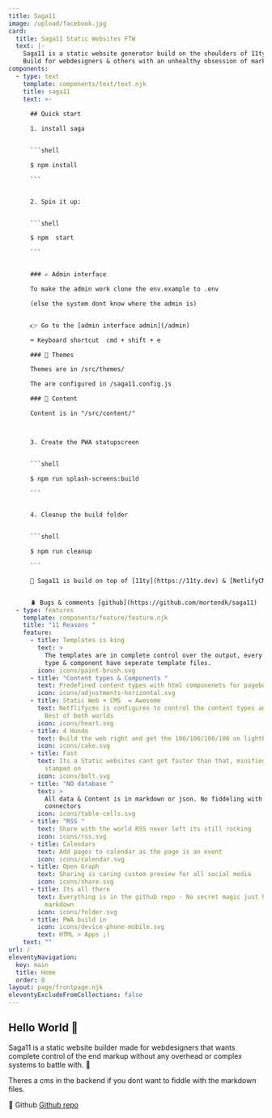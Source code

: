 ```yaml
---
title: Saga11
image: /upload/facebook.jpg
card:
  title: Saga11 Static Websites FTW
  text: |-
    Saga11 is a static website generator build on the shoulders of 11ty
    Build for webdesigners & others with an unhealthy obsession of markup
components:
  - type: text
    template: components/text/text.njk
    title: saga11
    text: >-
      
      ## Quick start

      1. install saga


      ```shell

      $ npm install

      ```


      2. Spin it up:


      ```shell

      $ npm  start

      ```


      ### ✍️ Admin interface

      To make the admin work clone the env.example to .env

      (else the system dont know where the admin is)


      👉 Go to the [admin interface admin](/admin)

      ⌨️ Keyboard shortcut  cmd + shift + e

      ### 💅 Themes

      Themes are in /src/themes/

      The are configured in /saga11.config.js

      ### 📜 Content

      Content is in "/src/content/"



      3. Create the PWA statupscreen


      ```shell

      $ npm run splash-screens:build

      ```


      4. Cleanup the build folder


      ```shell

      $ npm run cleanup

      ```

      🎈 Saga11 is build on top of [11ty](https://11ty.dev) & [NetlifyCMS](https://netlifycms.com)


      🪲 Bugs & comments [github](https://github.com/mortendk/saga11)
  - type: features
    template: components/feature/feature.njk
    title: "11 Reasons "
    feature:
      - title: Templates is king
        text: >
          The templates are in complete control over the output, every content
          type & component have seperate template files.
        icon: icons/paint-brush.svg
      - title: "Content types & Components "
        text: Predefined content types with html componenets for pagebuilding
        icon: icons/adjustments-horizontal.svg
      - title: Static Web + CMS  = Awesome
        text: Netflifycms is configures to control the content types and compomenets
          Best of both worlds
        icon: icons/heart.svg
      - title: 4 Hundo
        text: Build the web right and get the 100/100/100/100 on lighthouse
        icon: icons/cake.svg
      - title: Fast
        text: Its a Static websites cant get faster than that, minified compressed and
          stamped on
        icon: icons/bolt.svg
      - title: "NO database "
        text: >
          All data & Content is in markdown or json. No fiddeling with database
          connectors
        icon: icons/table-cells.svg
      - title: "RSS "
        text: Share with the world RSS never left its still rocking
        icon: icons/rss.svg
      - title: Calendars
        text: Add pages to calendar as the page is an event
        icon: icons/calendar.svg
      - title: Open Graph
        text: Sharing is caring custom preview for all social media
        icon: icons/share.svg
      - title: Its all there
        text: Everything is in the github repo - No secret magic just html, css and some
          markdown
        icon: icons/folder.svg
      - title: PWA build in
        icon: icons/device-phone-mobile.svg
        text: HTML > Apps ;)
    text: ""
url: /
eleventyNavigation:
  key: main
  title: Home
  order: 0
layout: page/frontpage.njk
eleventyExcludeFromCollections: false
---
```


## Hello World 👋

Saga11 is a static website builder made for webdesigners that wants complete control of the end markup without any overhead or complex systems to battle with. 💜

Theres a cms in the backend if you dont want to fiddle with the markdown files.

🤌 Github [G﻿ithub repo](https://github.com/mortendk/saga11)
